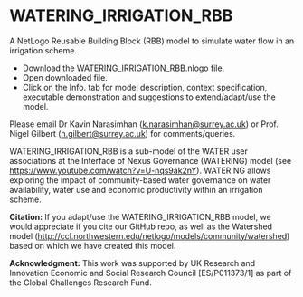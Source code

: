 # WATERING_IRRIGATION_RBB
A NetLogo Reusable Building Block (RBB) model to simulate water flow in an irrigation scheme.

- Download the WATERING_IRRIGATION_RBB.nlogo file.
- Open downloaded file. 
- Click on the Info. tab for model description, context specification, executable demonstration and suggestions to extend/adapt/use the model. 

Please email Dr Kavin Narasimhan (k.narasimhan@surrey.ac.uk) or Prof. Nigel Gilbert (n.gilbert@surrey.ac.uk) for comments/queries. 

WATERING_IRRIGATION_RBB is a sub-model of the WATER user associations at the Interface of Nexus Governance (WATERING) model (see https://www.youtube.com/watch?v=U-nqs9ak2nY). WATERING allows exploring the impact of community-based water governance on water availability, water use and economic productivity within an irrigation scheme. 

**Citation:** If you adapt/use the WATERING_IRRIGATION_RBB model, we would appreciate if you cite our GitHub repo, as well as the Watershed model (http://ccl.northwestern.edu/netlogo/models/community/watershed) based on which we have created this model.

**Acknowledgment:** This work was supported by UK Research and Innovation Economic and Social Research Council [ES/P011373/1] as part of the Global Challenges Research Fund.

